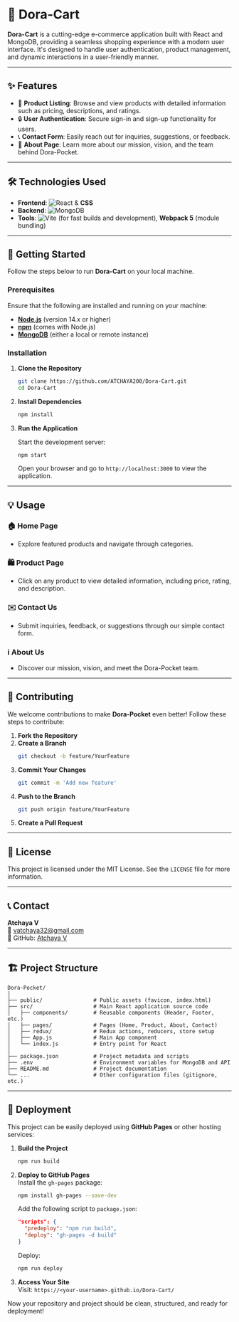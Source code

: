 # 🎒 Dora-Cart

**Dora-Cart** is a cutting-edge e-commerce application built with React and MongoDB, providing a seamless shopping experience with a modern user interface. It's designed to handle user authentication, product management, and dynamic interactions in a user-friendly manner.

---

## ✨ Features

- 🛒 **Product Listing**: Browse and view products with detailed information such as pricing, descriptions, and ratings.
- 🔒 **User Authentication**: Secure sign-in and sign-up functionality for users.
- 📞 **Contact Form**: Easily reach out for inquiries, suggestions, or feedback.
- 🏢 **About Page**: Learn more about our mission, vision, and the team behind Dora-Pocket.

---

## 🛠️ Technologies Used

- **Frontend**: ![React](https://img.shields.io/badge/React-%2320232a.svg?style=flat&logo=react&logoColor=%2361DAFB) & **CSS**
- **Backend**: ![MongoDB](https://img.shields.io/badge/MongoDB-%2347A248.svg?style=flat&logo=mongodb&logoColor=white)  
- **Tools**: ![Vite](https://img.shields.io/badge/Vite-%2300ADEF.svg?style=flat&logo=vite&logoColor=white) (for fast builds and development), **Webpack 5** (module bundling)

---

## 🚀 Getting Started

Follow the steps below to run **Dora-Cart** on your local machine.

### Prerequisites

Ensure that the following are installed and running on your machine:

- **[Node.js](https://nodejs.org/)** (version 14.x or higher)
- **[npm](https://www.npmjs.com/)** (comes with Node.js)
- **[MongoDB](https://www.mongodb.com/)** (either a local or remote instance)

### Installation

1. **Clone the Repository**

   ```bash
   git clone https://github.com/ATCHAYA200/Dora-Cart.git
   cd Dora-Cart
   ```

2. **Install Dependencies**

   ```bash
   npm install
   ```

3. **Run the Application**

   Start the development server:

   ```bash
   npm start
   ```

   Open your browser and go to `http://localhost:3000` to view the application.

---

## 💡 Usage

### 🏠 Home Page
- Explore featured products and navigate through categories.

### 🛍️ Product Page
- Click on any product to view detailed information, including price, rating, and description.

### ✉️ Contact Us
- Submit inquiries, feedback, or suggestions through our simple contact form.

### ℹ️ About Us
- Discover our mission, vision, and meet the Dora-Pocket team.

---

## 👥 Contributing

We welcome contributions to make **Dora-Pocket** even better! Follow these steps to contribute:

1. **Fork the Repository**
2. **Create a Branch**  
   ```bash
   git checkout -b feature/YourFeature
   ```
3. **Commit Your Changes**  
   ```bash
   git commit -m 'Add new feature'
   ```
4. **Push to the Branch**  
   ```bash
   git push origin feature/YourFeature
   ```
5. **Create a Pull Request**

---

## 📝 License

This project is licensed under the MIT License. See the `LICENSE` file for more information.

---

## 📞 Contact

**Atchaya V**  
📧 [vatchaya32@gmail.com](mailto:vatchaya32@gmail.com)  
🐙 GitHub: [Atchaya V](https://github.com/ATCHAYA200)

---

## 🏗️ Project Structure

```
Dora-Pocket/
│
├── public/                # Public assets (favicon, index.html)
├── src/                   # Main React application source code
│   ├── components/        # Reusable components (Header, Footer, etc.)
│   ├── pages/             # Pages (Home, Product, About, Contact)
│   ├── redux/             # Redux actions, reducers, store setup
│   ├── App.js             # Main App component
│   └── index.js           # Entry point for React
│
├── package.json           # Project metadata and scripts
├── .env                   # Environment variables for MongoDB and API
├── README.md              # Project documentation
└── ...                    # Other configuration files (gitignore, etc.)
```

---

## 📄 Deployment

This project can be easily deployed using **GitHub Pages** or other hosting services:

1. **Build the Project**  
   ```bash
   npm run build
   ```

2. **Deploy to GitHub Pages**  
   Install the `gh-pages` package:

   ```bash
   npm install gh-pages --save-dev
   ```

   Add the following script to `package.json`:

   ```json
   "scripts": {
     "predeploy": "npm run build",
     "deploy": "gh-pages -d build"
   }
   ```

   Deploy:

   ```bash
   npm run deploy
   ```

3. **Access Your Site**  
   Visit: `https://<your-username>.github.io/Dora-Cart/`

Now your repository and project should be clean, structured, and ready for deployment!
